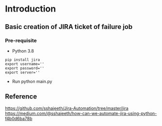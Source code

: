 # Introduction


## Basic creation of JIRA ticket of failure job

### Pre-requisite

- Python 3.8
```
pip install jira
export username=''
export password=''
export server=''
```

- Run python main.py

## Reference
https://github.com/sshajeeth/Jira-Automation/tree/master/jira
https://medium.com/@sshajeeth/how-can-we-automate-jira-using-python-f4b0d6ba78b

